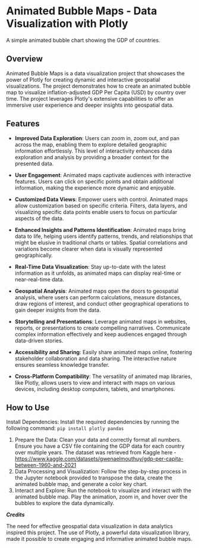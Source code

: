 # Animated Bubble Maps - Data Visualization with Plotly
A simple animated bubble chart showing the GDP of countries. 

## Overview
Animated Bubble Maps is a data visualization project that showcases the power of Plotly for creating dynamic and interactive geospatial visualizations. The project demonstrates how to create an animated bubble map to visualize inflation-adjusted GDP Per Capita (USD) by country over time. The project leverages Plotly's extensive capabilities to offer an immersive user experience and deeper insights into geospatial data.

## Features
- **Improved Data Exploration**: Users can zoom in, zoom out, and pan across the map, enabling them to explore detailed geographic information effortlessly. This level of interactivity enhances data exploration and analysis by providing a broader context for the presented data.

- **User Engagement**: Animated maps captivate audiences with interactive features. Users can click on specific points and obtain additional information, making the experience more dynamic and enjoyable.

- **Customized Data Views**: Empower users with control. Animated maps allow customization based on specific criteria. Filters, data layers, and visualizing specific data points enable users to focus on particular aspects of the data.

- **Enhanced Insights and Patterns Identification**: Animated maps bring data to life, helping users identify patterns, trends, and relationships that might be elusive in traditional charts or tables. Spatial correlations and variations become clearer when data is visually represented geographically.

- **Real-Time Data Visualization**: Stay up-to-date with the latest information as it unfolds, as animated maps can display real-time or near-real-time data.

- **Geospatial Analysis**: Animated maps open the doors to geospatial analysis, where users can perform calculations, measure distances, draw regions of interest, and conduct other geographical operations to gain deeper insights from the data.

- **Storytelling and Presentations**: Leverage animated maps in websites, reports, or presentations to create compelling narratives. Communicate complex information effectively and keep audiences engaged through data-driven stories.

- **Accessibility and Sharing**: Easily share animated maps online, fostering stakeholder collaboration and data sharing. The interactive nature ensures seamless knowledge transfer.

- **Cross-Platform Compatibility**: The versatility of animated map libraries, like Plotly, allows users to view and interact with maps on various devices, including desktop computers, tablets, and smartphones.

## How to Use
Install Dependencies: Install the required dependencies by running the following command:
```pip install plotly pandas```

1. Prepare the Data: Clean your data and correctly format all numbers. Ensure you have a CSV file containing the GDP data for each country over multiple years. The dataset was retrieved from Kaggle here - https://www.kaggle.com/datasets/gwenaelmouthuy/gdp-per-capita-between-1960-and-2021
2. Data Processing and Visualization: Follow the step-by-step process in the Jupyter notebook provided to transpose the data, create the animated bubble map, and generate a color key chart.
3. Interact and Explore: Run the notebook to visualize and interact with the animated bubble map. Play the animation, zoom in, and hover over the bubbles to explore the data dynamically.

***Credits***

The need for effective geospatial data visualization in data analytics inspired this project. The use of Plotly, a powerful data visualization library, made it possible to create engaging and informative animated bubble maps.

